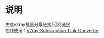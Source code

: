 # 说明
生成v2ray批量分享链接/订阅链接  
在线使用：[v2ray-Subscription-Link-Converter](https://roadwide.github.io/v2ray-Subscription-Link-Converter/)

